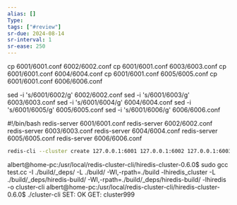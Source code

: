 ```yaml
---
alias: []
Type: 
tags: ["#review"]
sr-due: 2024-08-14
sr-interval: 1
sr-ease: 250
---
```

cp 6001/6001.conf 6002/6002.conf
cp 6001/6001.conf 6003/6003.conf
cp 6001/6001.conf 6004/6004.conf
cp 6001/6001.conf 6005/6005.conf
cp 6001/6001.conf 6006/6006.conf

sed -i 's/6001/6002/g' 6002/6002.conf
sed -i 's/6001/6003/g' 6003/6003.conf
sed -i 's/6001/6004/g' 6004/6004.conf
sed -i 's/6001/6005/g' 6005/6005.conf
sed -i 's/6001/6006/g' 6006/6006.conf


#!/bin/bash
redis-server 6001/6001.conf
redis-server 6002/6002.conf
redis-server 6003/6003.conf
redis-server 6004/6004.conf
redis-server 6005/6005.conf
redis-server 6006/6006.conf

```bash
redis-cli --cluster create 127.0.0.1:6001 127.0.0.1:6002 127.0.0.1:6003 127.0.0.1:6004 127.0.0.1:6005 127.0.0.1:6006 --cluster-replicas 1
```


albert@home-pc:/usr/local/redis-cluster-cli/hiredis-cluster-0.6.0$ sudo gcc test.cc -I ./build/_deps/ -L ./build/ -Wl,-rpath=./build -lhiredis_cluster -L ./build/_deps/hiredis-build/ -Wl,-rpath=./build/_deps/hiredis-build/ -lhiredis -o cluster-cli
albert@home-pc:/usr/local/redis-cluster-cli/hiredis-cluster-0.6.0$ ./cluster-cli
SET: OK
GET: cluster999
